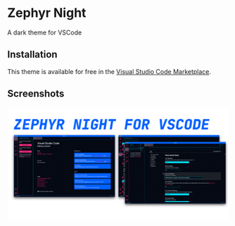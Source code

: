 # Zephyr Night
A dark theme for VSCode

## Installation
This theme is available for free in the [Visual Studio Code Marketplace](https://marketplace.visualstudio.com/items?itemName=kaischuygon.zephyrnight).

## Screenshots
![Screenshot 1](screenshots/screenshots.png)
